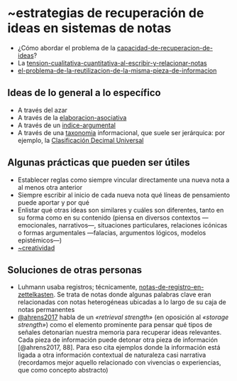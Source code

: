 # ~estrategias de recuperación de ideas en sistemas de notas

* ¿Cómo abordar el problema de la [capacidad-de-recuperacion-de-ideas](capacidad-de-recuperacion-de-ideas.md)?
* La [tension-cualitativa-cuantitativa-al-escribir-y-relacionar-notas](tension-cualitativa-cuantitativa-al-escribir-y-relacionar-notas.md)
* [el-problema-de-la-reutilizacion-de-la-misma-pieza-de-informacion](el-problema-de-la-reutilizacion-de-la-misma-pieza-de-informacion.md)

## Ideas de lo general a lo específico

* A través del azar
* A través de la  [elaboracion-asociativa](elaboracion-asociativa.md)
* A través de un [indice-argumental](indice-argumental.md)
* A través de una [taxonomia](taxonomia.md) informacional, que suele ser jerárquica: por ejemplo, la [Clasificación Decimal Universal](https://es.wikipedia.org/wiki/Clasificación_Decimal_Universal)

## Algunas prácticas que pueden ser útiles

* Establecer reglas como siempre vincular directamente una nueva nota a al menos otra anterior
* Siempre escribir al inicio de cada nueva nota qué líneas de pensamiento puede aportar y por qué
* Enlistar qué otras ideas son similares y cuáles son diferentes, tanto en su forma como en su contenido (piensa en diversos contextos —emocionales, narrativos—, situaciones particulares, relaciones icónicas o formas argumentales —falacias, argumentos lógicos, modelos epistémicos—)
* [~creatividad](~creatividad.md)

## Soluciones de otras personas

* Luhmann usaba registros; técnicamente, [notas-de-registro-en-zettelkasten](notas-de-registro-en-zettelkasten.md). Se trata de notas donde algunas palabras clave eran relacionadas con notas heterogéneas ubicadas a lo largo de su caja de notas permanentes
* [@ahrens2017](@ahrens2017.md) habla de un *«retrieval strength»* (en oposición al *«storage strength»*) como el elemento prominente para pensar qué tipos de señales detonarían nuestra memoria para recuperar ideas relevantes. Cada pieza de información puede detonar otra pieza de información [@ahrens2017, 88]. Para eso cita ejemplos donde la información está ligada a otra información contextual de naturaleza casi narrativa (recordamos mejor aquello relacionado con vivencias o experiencias, que como concepto abstracto)
